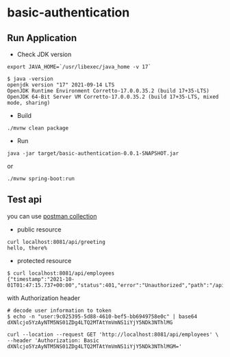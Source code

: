 # basic-authentication

## Run Application

- Check JDK version

```shell
export JAVA_HOME=`/usr/libexec/java_home -v 17`

$ java -version
openjdk version "17" 2021-09-14 LTS
OpenJDK Runtime Environment Corretto-17.0.0.35.2 (build 17+35-LTS)
OpenJDK 64-Bit Server VM Corretto-17.0.0.35.2 (build 17+35-LTS, mixed mode, sharing)
```

- Build

```shell
./mvnw clean package
```

- Run

```shell
java -jar target/basic-authentication-0.0.1-SNAPSHOT.jar
```

or

```shell
./mvnw spring-boot:run
```

## Test api

you can use [postman collection](./postman)

- public resource 

```shell
curl localhost:8081/api/greeting
hello, there%
```

- protected resource 

```shell
$ curl localhost:8081/api/employees
{"timestamp":"2021-10-01T01:47:15.737+00:00","status":401,"error":"Unauthorized","path":"/api/employees"}%
```

with Authorization header

```shell
# decode user information to token
$ echo -n "user:9c025395-5d88-4610-bef5-bb6949758e0c" | base64         
dXNlcjo5YzAyNTM5NS01ZDg4LTQ2MTAtYmVmNS1iYjY5NDk3NThlMG

curl --location --request GET 'http://localhost:8081/api/employees' \
--header 'Authorization: Basic dXNlcjo5YzAyNTM5NS01ZDg4LTQ2MTAtYmVmNS1iYjY5NDk3NThlMGM='
```
